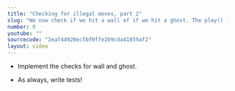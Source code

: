 ```yaml
---
title: "Checking for illegal moves, part 2"
slug: "We now check if we hit a wall of if we hit a ghost. The play() function is getting more and more complicated."
number: 9
youtube: ""
sourcecode: "2eaf44920ec5bf0ffe2b9cda41859af2"
layout: video
---
```


* Implement the checks for wall and ghost.

* As always, write tests!



